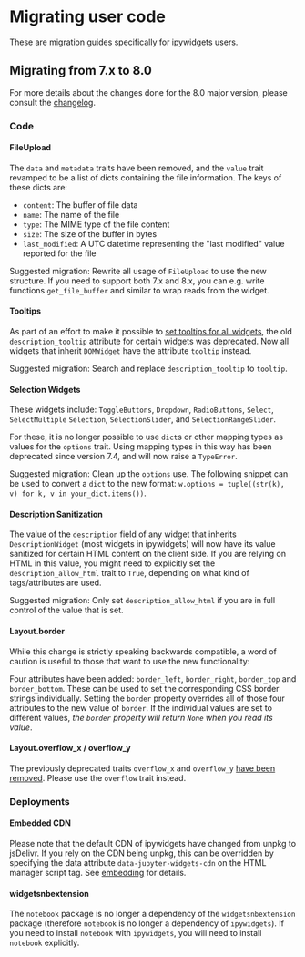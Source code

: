 Migrating user code
===================

These are migration guides specifically for ipywidgets users.

Migrating from 7.x to 8.0
-------------------------

For more details about the changes done for the 8.0 major version, please consult the
[changelog](./changelog).

### Code

#### FileUpload

The `data` and `metadata` traits have been removed, and the `value` trait revamped to
be a list of dicts containing the file information. The keys of these dicts are:

- `content`: The buffer of file data
- `name`: The name of the file
- `type`: The MIME type of the file content
- `size`: The size of the buffer in bytes
- `last_modified`: A UTC datetime representing the "last modified" value reported for the file

Suggested migration: Rewrite all usage of `FileUpload` to use the new structure.
If you need to support both 7.x and 8.x, you can e.g. write functions `get_file_buffer` and similar
to wrap reads from the widget.

#### Tooltips

As part of an effort to make it possible to
[set tooltips for all widgets](https://github.com/jupyter-widgets/ipywidgets/pull/2680),
the old `description_tooltip` attribute for certain widgets was deprecated. Now all widgets
that inherit `DOMWidget` have the attribute `tooltip` instead.

Suggested migration: Search and replace `description_tooltip` to `tooltip`.

#### Selection Widgets

These widgets include: `ToggleButtons`, `Dropdown`, `RadioButtons`, `Select`, `SelectMultiple` `Selection`, `SelectionSlider`, and `SelectionRangeSlider`.

For these, it is no longer possible to use `dict`s or other mapping types as values for the
`options` trait. Using mapping types in this way has been deprecated since version 7.4, and
will now raise a `TypeError`.

Suggested migration: Clean up the `options` use. The following snippet can be used to convert
a `dict` to the new format: `w.options = tuple((str(k), v) for k, v in your_dict.items())`.

#### Description Sanitization

The value of the `description` field of any widget that inherits `DescriptionWidget`
(most widgets in ipywidgets) will now have its value sanitized for certain HTML content
on the client side. If you are relying on HTML in this value, you might need to explicitly
set the `description_allow_html` trait to `True`, depending on what kind of tags/attributes
are used.

Suggested migration: Only set `description_allow_html` if you are in full control of the
value that is set.

#### Layout.border

While this change is strictly speaking backwards compatible, a word of caution is useful to
those that want to use the new functionality:

Four attributes have been added: `border_left`, `border_right`, `border_top` and `border_bottom`.
These can be used to set the corresponding CSS border strings individually. Setting the
`border` property overrides all of those four attributes to the new value of `border`. If
the individual values are set to different values, *the `border` property will return `None`
when you read its value*.

#### Layout.overflow_x / overflow_y

The previously deprecated traits `overflow_x` and `overflow_y`
[have been removed](https://github.com/jupyter-widgets/ipywidgets/pull/2688). Please
use the `overflow` trait instead.

### Deployments

#### Embedded CDN

Please note that the default CDN of ipywidgets have changed from unpkg to jsDelivr. If
you rely on the CDN being unpkg, this can be overridden by specifying the data
attribute `data-jupyter-widgets-cdn` on the HTML manager script tag. See
[embedding](./embedding) for details.

#### widgetsnbextension

The `notebook` package is no longer a dependency of the `widgetsnbextension`
package (therefore `notebook` is no longer a dependency of `ipywidgets`). If you
need to install `notebook` with `ipywidgets`, you will need to install
`notebook` explicitly.
